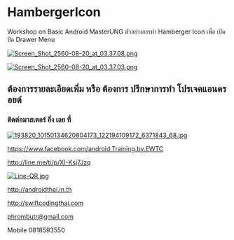 # HambergerIcon
Workshop on Basic Android MasterUNG
ตัวอย่างการทำ Hamberger Icon เพื่อ เปิด ปิด Drawer Menu

[![Screen_Shot_2560-08-20_at_03.37.08.png](https://s30.postimg.org/tjoxy49w1/Screen_Shot_2560-08-20_at_03.37.08.png)](https://postimg.org/image/d8ou1sxe5/)

[![Screen_Shot_2560-08-20_at_03.37.03.png](https://s30.postimg.org/8o2nmvdox/Screen_Shot_2560-08-20_at_03.37.03.png)](https://postimg.org/image/ckfziuyod/)

## ต้องการรายละเอียดเพิ่ม หรือ ต้องการ ปรึกษาการทำ โปรเจคแอนดรอยด์
### ติดต่อมาสเตอร์ อึ่ง เลย ที่

[![193820_10150134620804173_122194109172_6371843_68.jpg](https://s21.postimg.org/4i5tymwsn/193820_10150134620804173_122194109172_6371843_68.jpg)](https://postimg.org/image/4i5tymwsj/)

https://www.facebook.com/android.Training.by.EWTC

http://line.me/ti/p/XI-Ksj7Jzq

[![Line-QR.jpg](https://s9.postimg.org/41ec4gb3z/Line-_QR.jpg)](https://postimg.org/image/h5jwh535n/)

http://androidthai.in.th

http://swiftcodingthai.com    

phrombutr@gmail.com

Mobile 0818593550

